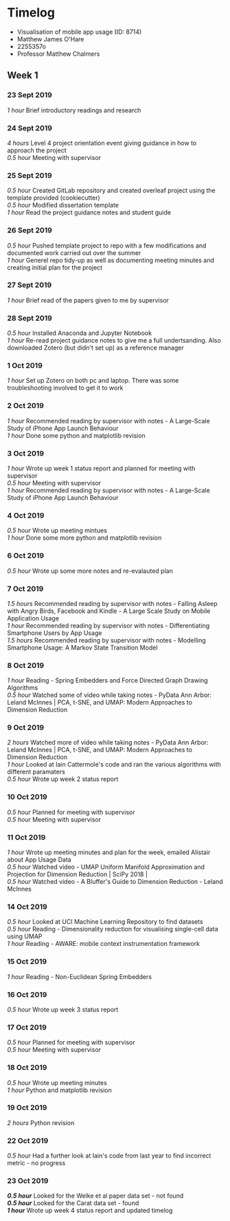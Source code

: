 # Timelog

* Visualisation of mobile app usage (ID: 8714)
* Matthew James O'Hare
* 2255357o
* Professor Matthew Chalmers

## Week 1

### 23 Sept 2019

*1 hour* Brief introductory readings and research

### 24 Sept 2019

*4 hours* Level 4 project orientation event giving guidance in how to approach the project  
*0.5 hour* Meeting with supervisor

### 25 Sept 2019

*0.5 hour* Created GitLab repository and created overleaf project using the template provided (cookiecutter)  
*0.5 hour* Modified dissertation template  
*1 hour* Read the project guidance notes and student guide

### 26 Sept 2019

*0.5 hour* Pushed template project to repo with a few modifications and documented work carried out over the summer  
*1 hour* Generel repo tidy-up as well as documenting meeting minutes and creating initial plan for the project

### 27 Sept 2019

*1 hour* Brief read of the papers given to me by supervisor

### 28 Sept 2019

*0.5 hour* Installed Anaconda and Jupyter Notebook  
*1 hour* Re-read project guidance notes to give me a full undertsanding. Also downloaded Zotero (but didn't set up) as a reference manager

### 1 Oct 2019

*1 hour* Set up Zotero on both pc and laptop. There was some troubleshooting involved to get it to work

### 2 Oct 2019

*1 hour* Recommended reading by supervisor with notes - A Large-Scale Study of iPhone App Launch Behaviour  
*1 hour* Done some python and matplotlib revision

### 3 Oct 2019

*1 hour* Wrote up week 1 status report and planned for meeting with supervisor  
*0.5 hour* Meeting with supervisor  
*1 hour* Recommended reading by supervisor with notes - A Large-Scale Study of iPhone App Launch Behaviour

### 4 Oct 2019

*0.5 hour* Wrote up meeting mintues  
*1 hour* Done some more python and matplotlib revision

### 6 Oct 2019

*0.5 hour* Wrote up some more notes and re-evalauted plan

### 7 Oct 2019

*1.5 hours* Recommended reading by supervisor with notes - Falling Asleep with Angry Birds, Facebook and Kindle - A Large Scale Study on Mobile Application Usage  
*1 hour* Recommended reading by supervisor with notes - Differentiating Smartphone Users by App Usage  
*1.5 hours* Recommended reading by supervisor with notes - Modelling Smartphone Usage: A Markov State Transition Model

### 8 Oct 2019

*1 hour* Reading - Spring Embedders and Force Directed Graph Drawing Algorithms  
*0.5 hour* Watched some of video while taking notes - PyData Ann Arbor: Leland McInnes | PCA, t-SNE, and UMAP: Modern Approaches to Dimension Reduction

### 9 Oct 2019

*2 hours* Watched more of video while taking notes - PyData Ann Arbor: Leland McInnes | PCA, t-SNE, and UMAP: Modern Approaches to Dimension Reduction  
*1 hour* Looked at Iain Cattermole's code and ran the various algorithms with different paramaters  
*0.5 hour* Wrote up week 2 status report

### 10 Oct 2019 

*0.5 hour* Planned for meeting with supervisor  
*0.5 hour* Meeting with supervisor

### 11 Oct 2019

*1 hour* Wrote up meeting minutes and plan for the week, emailed Alistair about App Usage Data  
*0.5 hour* Watched video - UMAP Uniform Manifold Approximation and Projection for Dimension Reduction | SciPy 2018 |  
*0.5 hour* Watched video - A Bluffer's Guide to Dimension Reduction - Leland McInnes

### 14 Oct 2019

*0.5 hour* Looked at UCI Machine Learning Repository to find datasets  
*0.5 hour* Reading - Dimensionality reduction for visualising single-cell data using UMAP  
*1 hour* Reading - AWARE: mobile context instrumentation framework  

### 15 Oct 2019

*1 hour* Reading - Non-Euclidean Spring Embedders  

### 16 Oct 2019

*0.5 hour* Wrote up week 3 status report

### 17 Oct 2019

*0.5 hour* Planned for meeting with supervisor  
*0.5 hour* Meeting with supervisor

### 18 Oct 2019

*0.5 hour* Wrote up meeting minutes  
*1 hour* Python and matplotlib revision

### 19 Oct 2019

*2 hours* Python revision

### 22 Oct 2019

*0.5 hour* Had a further look at Iain's code from last year to find incorrect metric - no progress

### 23 Oct 2019

***0.5 hour*** Looked for the Welke et al paper data set - not found  
***0.5 hour*** Looked for the Carat data set - found  
***1 hour*** Wrote up week 4 status report and updated timelog







